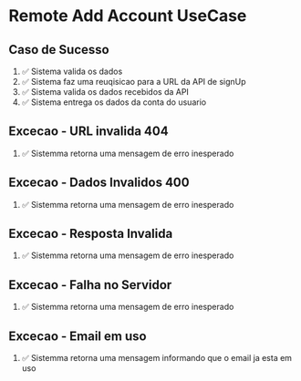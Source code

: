 # Remote Add Account UseCase

## Caso de Sucesso

1. ✅ Sistema valida os dados
2. ✅ Sistema faz uma reuqisicao para a URL da API de signUp
3. ✅ Sistema valida os dados recebidos da API
4. ✅ Sistema entrega os dados da conta do usuario

## Excecao - URL invalida 404
1. ✅ Sistemma retorna uma mensagem de erro inesperado

## Excecao - Dados Invalidos 400
1. ✅ Sistemma retorna uma mensagem de erro inesperado

## Excecao - Resposta Invalida
1. ✅ Sistemma retorna uma mensagem de erro inesperado

## Excecao - Falha no Servidor
1. ✅ Sistemma retorna uma mensagem de erro inesperado

## Excecao - Email em uso
1. ✅ Sistemma retorna uma mensagem informando que o email ja esta em uso